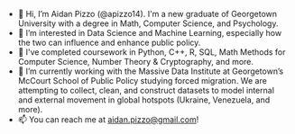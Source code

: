 - 👋 Hi, I’m Aidan Pizzo (@apizzo14). I'm a new graduate of Georgetown University with a degree in Math, Computer Science, and Psychology.
- 👀 I’m interested in Data Science and Machine Learning, especially how the two can influence and enhance public policy.
- 🌱 I've completed coursework in Python, C++, R, SQL, Math Methods for Computer Science, Number Theory & Cryptography, and more.
- 💼 I’m currently working with the Massive Data Institute at Georgetown’s McCourt School of Public Policy studying forced migration. We are attempting to collect, clean, and construct datasets to model internal and external movement in global hotspots (Ukraine, Venezuela, and more).
- 📫 You can reach me at aidan.pizzo@gmail.com!

<!---
apizzo14/apizzo14 is a ✨ special ✨ repository because its `README.md` (this file) appears on your GitHub profile.
You can click the Preview link to take a look at your changes.
--->
